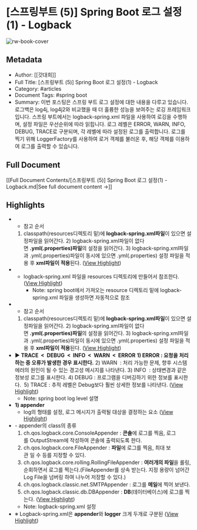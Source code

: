 # [스프링부트 (5)] Spring Boot 로그 설정(1) - Logback

![rw-book-cover](https://img1.daumcdn.net/thumb/R800x0/?scode=mtistory2&fname=https%3A%2F%2Fblog.kakaocdn.net%2Fdn%2FbBxGTT%2FbtqB1F65XTP%2FxN7RNbSQ6Ln6ENTCEGpkT1%2Fimg.png)

## Metadata
- Author: [[갓대희]]
- Full Title: [스프링부트 (5)] Spring Boot 로그 설정(1) - Logback
- Category: #articles
- Document Tags:  #spring boot 
- Summary: 이번 포스팅은 스프링 부트 로그 설정에 대한 내용을 다루고 있습니다. 로그백은 log4j, log4j2와 비교했을 때 더 훌륭한 성능을 보여주는 로깅 프레임워크입니다. 스프링 부트에서는 logback-spring.xml 파일을 사용하여 로깅을 수행하며, 설정 파일은 우선순위에 따라 읽힙니다. 로그 레벨은 ERROR, WARN, INFO, DEBUG, TRACE로 구분되며, 각 레벨에 따라 설정된 로그를 출력합니다. 로그를 찍기 위해 LoggerFactory를 사용하여 로거 객체를 불러온 후, 해당 객체를 이용하여 로그를 출력할 수 있습니다.

## Full Document
[[Full Document Contents/[스프링부트 (5)] Spring Boot 로그 설정(1) - Logback.md|See full document content →]]

## Highlights
- - 참고 순서
  1) classpath(resources디렉토리 밑)에 **logback-spring.xml파일**이 있으면 설정파일을 읽어간다. 
  2) logback-spring.xml파일이 없다면 **.yml(.properties)파일**의 설정을 읽어간다. 
  3) logback-spring.xml파일과 .yml(.properties)파일이 동시에 있으면 .yml(.properties) 설정 파일을 적용 후 **xml파일이 적용**된다. ([View Highlight](https://read.readwise.io/read/01hxrdmwjqt0hs0sw6smpnt0tm))
- - logback-spring.xml 파일을 resources 디렉토리에 만들어서 참조한다. ([View Highlight](https://read.readwise.io/read/01hpg2vg89ffvxb3w1a4kqkeac))
    - Note: spring boot에서 가져오는 resource 디렉토리 밑에 logback-spring.xml 파일을 생성하면 자동적으로 참조
- - 참고 순서
  1) classpath(resources디렉토리 밑)에 **logback-spring.xml파일**이 있으면 설정파일을 읽어간다. 
  2) logback-spring.xml파일이 없다면 **.yml(.properties)파일**의 설정을 읽어간다. 
  3) logback-spring.xml파일과 .yml(.properties)파일이 동시에 있으면 .yml(.properties) 설정 파일을 적용 후 **xml파일이 적용**된다. ([View Highlight](https://read.readwise.io/read/01hpg2wxtawkyr5rp8y90rz396))
- **▶ TRACE  <  DEBUG  <  INFO  <  WARN  <  ERROR**
  **1) ERROR : 요청을 처리하는 중 오류가 발생한 경우 표시한다.**
  2) WARN  : 처리 가능한 문제, 향후 시스템 에러의 원인이 될 수 있는 경고성 메시지를 나타낸다.
  3) INFO  : 상태변경과 같은 정보성 로그를 표시한다. 
  4) DEBUG : 프로그램을 디버깅하기 위한 정보를 표시한다.  
  5) TRACE : 추적 레벨은 Debug보다 훨씬 상세한 정보를 나타낸다. ([View Highlight](https://read.readwise.io/read/01hpg2y068ekgm1sn7c9h2931k))
    - Note: spring boot log level 설명
- **1) appender** 
  - log의 형태를 설정, 로그 메시지가 출력될 대상을 결정하는 요소 ([View Highlight](https://read.readwise.io/read/01hpg343mks93swv90rxkfdsnx))
- - appender의 class의 종류
  1) ch.qos.logback.core.ConsoleAppender : **콘솔**에 로그를 찍음, 로그를 OutputStream에 작성하여 콘솔에 출력되도록 한다.
  2) ch.qos.logback.core.FileAppender : **파일**에 로그를 찍음, 최대 보관 일 수 등를 지정할 수 있다.
  3) ch.qos.logback.core.rolling.RollingFileAppender : **여러개의 파일**을 롤링, 순회하면서 로그를 찍는다.(FileAppender를 상속 받는다. 지정 용량이 넘어간 Log File을 넘버링 하여 나누어 저장할 수 있다.)
  4) ch.qos.logback.classic.net.SMTPAppender : 로그를 **메일**에 찍어 보낸다.
  5) ch.qos.logback.classic.db.DBAppender : **DB**(데이터베이스)에 로그를 찍는다. ([View Highlight](https://read.readwise.io/read/01hpg34dbmcts2ras2gpwvvdbb))
    - Note: logback-spring.xml <appender> 설정
- ※ Logback-spring.xml은 **appender**와 **logger** 크게 두개로 구분된 ([View Highlight](https://read.readwise.io/read/01hq2gvk3tgwz0sx6gjgpnn5wc))
